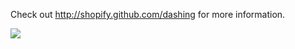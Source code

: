 Check out http://shopify.github.com/dashing for more information.

![](https://github.com/derrybarry/nagios-check_mk-dashing/blob/master/dashboard%20scrn.jpg)

